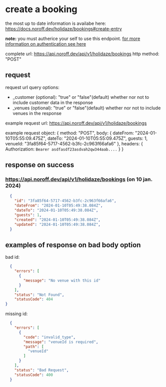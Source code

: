 # create a booking
the most up to date information is availabe here: https://docs.noroff.dev/holidaze/bookings#create-entry

**note:** you must autherice your self to use this endpoint. [for more information on authentication see here](../api-guide.md#sending-authentication-token)

complete url: https://api.noroff.dev/api/v1/holidaze/bookings
http method: "POST"

## request
request url query options:
- _customer (optional): "true" or "false"(default) whether nor not to include customer data in the response
- _venues (optional): "true" or "false"(default) whether nor not to include venues in the response

example request url:
 https://api.noroff.dev/api/v1/holidaze/bookings

example request object: 
{
  method: "POST",
  body: {
    dateFrom: "2024-01-10T05:55:09.475Z",
    dateTo: "2024-01-10T05:55:09.475Z",
    guests: 1,
    venueId: "3fa85f64-5717-4562-b3fc-2c963f66afa6"
  },
  headers: {
    Authorization: `Bearer asdfasdf23asdvah2qw344aab....`
  }
}

## response on success

### https://api.noroff.dev/api/v1/holidaze/bookings (on 10 jan. 2024)
```json
  {
    "id": "3fa85f64-5717-4562-b3fc-2c963f66afa6",
    "dateFrom": "2024-01-10T05:49:38.084Z",
    "dateTo": "2024-01-10T05:49:38.084Z",
    "guests": 1,
    "created": "2024-01-10T05:49:38.084Z",
    "updated": "2024-01-10T05:49:38.084Z",
  }
```

## examples of response on bad body option

bad id:
```json
  {
    "errors": [
      {
        "message": "No venue with this id"
      }
    ],
    "status": "Not Found",
    "statusCode": 404
}
```
missing id:
```json
  {
    "errors": [
      {
        "code": "invalid_type",
        "message": "venueId is required",
        "path": [
          "venueId"
        ]
      }
    ],
    "status": "Bad Request",
    "statusCode": 400
  }
```